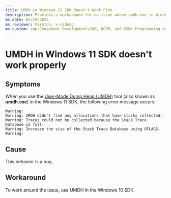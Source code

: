 ```yaml
---
title: UMDH in Windows 11 SDK Doesn't Work Fine
description: Provides a workaround for an issue where umdh.exe in Windows 11 SDK doesn't work fine.
ms.date: 02/19/2025
ms.reviewer: hirotoh, v-sidong
ms.custom: sap:Component Development\COM, DCOM, and COM+ Programming and Runtime
---
```

# UMDH in Windows 11 SDK doesn't work properly

## Symptoms

When you use the [User-Mode Dump Heap (UMDH)](/windows-hardware/drivers/debugger/umdh) tool (also known as **umdh.exe**) in the Windows 11 SDK, the following error message occurs:

```output
Warning:
Warning: UMDH didn't find any allocations that have stacks collected.
Warning: Traces could not be collected because the Stack Trace Database is full.
Warning: Increase the size of the Stack Trace Database using GFLAGS.
Warning:
```

## Cause

This behavior is a bug.

## Workaround

To work around the issue, use UMDH in the Windows 10 SDK.
